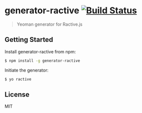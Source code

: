 # generator-ractive [![Build Status](https://secure.travis-ci.org/colindresj/generator-ractive.png?branch=master)](https://travis-ci.org/colindresj/generator-ractive)

> Yeoman generator for Ractive.js


## Getting Started

Install generator-ractive from npm:

```bash
$ npm install -g generator-ractive
```

Initiate the generator:

```bash
$ yo ractive
```

## License

MIT
